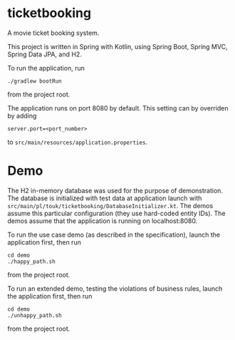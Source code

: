 # ticketbooking
A movie ticket booking system.

This project is written in Spring with Kotlin, using Spring Boot, Spring MVC, Spring Data JPA, and H2.

To run the application, run
```
./gradlew bootRun
```
from the project root.

The application runs on port 8080 by default. This setting can by overriden by adding
```
server.port=<port_number>
```
to `src/main/resources/application.properties`.

# Demo

The H2 in-memory database was used for the purpose of demonstration.
The database is initialized with test data at application launch with `src/main/pl/touk/ticketbooking/DatabaseInitializer.kt`.
The demos assume this particular configuration (they use hard-coded entity IDs). 
The demos assume that the application is running on localhost:8080.

To run the use case demo (as described in the specification), launch the application first, then run
```
cd demo
./happy_path.sh
```
from the project root.

To run an extended demo, testing the violations of business rules, launch the application first, then run
```
cd demo
./unhappy_path.sh
```
from the project root.
